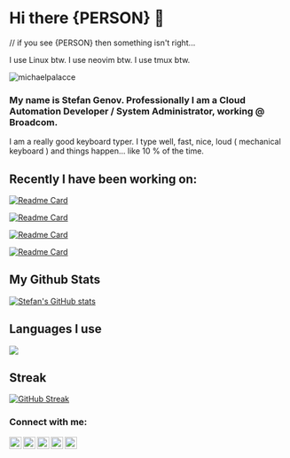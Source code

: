 # Hi there {PERSON} 👋 
// if you see {PERSON} then something isn't right...

I use Linux btw. I use neovim btw. I use tmux btw. 

<p align="left"> 
  <img src="https://komarev.com/ghpvc/?username=michaelpalacce&label=Views&color=blue&style=plastic" alt="michaelpalacce" />
</p>

### My name is Stefan Genov. Professionally I am a Cloud Automation Developer / System Administrator, working @ Broadcom.

I am a really good keyboard typer. I type well, fast, nice, loud ( mechanical keyboard ) and things happen... like 10 % of the time. 

## Recently I have been working on:

[![Readme Card](https://github-readme-stats.vercel.app/api/pin/?username=michaelpalacce&repo=HomeLab&bg_color=24273a&text_color=cad3f5&icon_color=c6a0f6&title_color=8bd5ca)](https://github.com/michaelpalacce/HomeLab)

[![Readme Card](https://github-readme-stats.vercel.app/api/pin/?username=michaelpalacce&repo=go-ddns-controller&bg_color=24273a&text_color=cad3f5&icon_color=c6a0f6&title_color=8bd5ca)](https://github.com/michaelpalacce/go-ddns-controller)

[![Readme Card](https://github-readme-stats.vercel.app/api/pin/?username=michaelpalacce&repo=.dotfiles&bg_color=24273a&text_color=cad3f5&icon_color=c6a0f6&title_color=8bd5ca)](https://github.com/michaelpalacce/.dotfiles)

[![Readme Card](https://github-readme-stats.vercel.app/api/pin/?username=michaelpalacce&repo=goip&bg_color=24273a&text_color=cad3f5&icon_color=c6a0f6&title_color=8bd5ca)](https://github.com/michaelpalacce/goip)

## My Github Stats

[![Stefan's GitHub stats](https://github-readme-stats.vercel.app/api?username=Michaelpalacce&bg_color=24273a&text_color=cad3f5&icon_color=c6a0f6&title_color=8bd5ca)](https://github.com/Michaelpalacce)

## Languages I use
<a href="https://github.com/michaelpalacce">
  <img align="center" src="https://github-readme-stats.vercel.app/api/top-langs/?username=michaelpalacce&theme=dracula&hide_langs_below=1" />
</a>

## Streak 

[![GitHub Streak](https://streak-stats.demolab.com?user=Michaelpalacce&theme=catppuccin-macchiato)](https://git.io/streak-stats)

### Connect with me:

[<img align="left" alt="" width="22px" src="https://raw.githubusercontent.com/Michaelpalacce/PersonalWebsite/master/favicon.ico">][website]
[<img align="left" alt="" width="22px" src="https://cdn.jsdelivr.net/npm/simple-icons@v3/icons/linkedin.svg">][linkedin]
[<img align="left" alt="" width="22px" src="https://cdn.jsdelivr.net/npm/simple-icons@v3/icons/facebook.svg">][facebook]
[<img align="left" alt="" width="22px" src="https://cdn.jsdelivr.net/npm/simple-icons@v3/icons/npm.svg">][npm]
[<img align="left" alt="" width="22px" src="https://cdn.jsdelivr.net/npm/simple-icons@v3/icons/telegram.svg">][telegram]

[website]: https://stefangenov.site/
[linkedin]: https://www.linkedin.com/in/stefan-genov-286972a3/
[facebook]: https://www.facebook.com/stefantigro
[telegram]: https://t.me/stefantigro
[npm]: https://www.npmjs.com/~stefantigro

